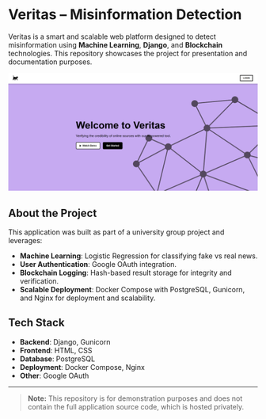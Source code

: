 # Veritas – Misinformation Detection 

Veritas is a smart and scalable web platform designed to detect misinformation using **Machine Learning**, **Django**, and **Blockchain** technologies. This repository showcases the project for presentation and documentation purposes.

![Veritas Screenshot](src/assets/images/Veritas1.png)

## About the Project

This application was built as part of a university group project and leverages:

-  **Machine Learning**: Logistic Regression for classifying fake vs real news.
-  **User Authentication**: Google OAuth integration.
-  **Blockchain Logging**: Hash-based result storage for integrity and verification.
-  **Scalable Deployment**: Docker Compose with PostgreSQL, Gunicorn, and Nginx for deployment and scalability.

## Tech Stack

- **Backend**: Django, Gunicorn
- **Frontend**: HTML, CSS
- **Database**: PostgreSQL
- **Deployment**: Docker Compose, Nginx
- **Other**: Google OAuth

---

> **Note:** This repository is for demonstration purposes and does not contain the full application source code, which is hosted privately.
